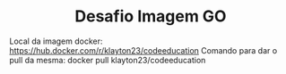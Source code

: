 <h1 align="center">Desafio Imagem GO</h1>

Local da imagem docker: https://hub.docker.com/r/klayton23/codeeducation
Comando para dar o pull da mesma: docker pull klayton23/codeeducation
